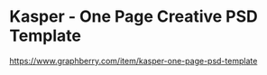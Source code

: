 # Kasper - One Page Creative PSD Template
https://www.graphberry.com/item/kasper-one-page-psd-template
